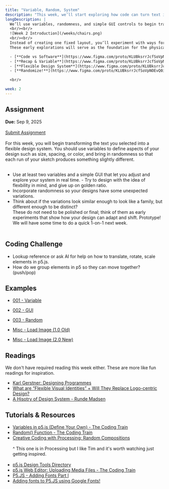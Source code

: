 ```yaml
---
title: "Variable, Random, System"
description: "This week, we’ll start exploring how code can turn text into a living system of variation and play."
longDescription: |
  We’ll use variables, randomness, and simple GUI controls to begin transforming your chosen text into a flexible design system. 
  <br/><br/>
  ![Week 2 Introduction](/weeks/chairs.png)
  <br/><br/>
  Instead of creating one fixed layout, you’ll experiment with ways for your manifesto to shift, adapt, and generate multiple possibilities. 
  These early explorations will serve as the foundation for the physical forms we’ll create later in the semester.

  - [**Code vs Software**](https://www.figma.com/proto/KLUBksrrJcfSoVpNOEvQ0i/-Tech-A--Week-2?page-id=0%3A1&node-id=1-109&viewport=264%2C5777%2C0.19&t=IFNCGWh2SMzU27to-1&scaling=contain&content-scaling=fixed)
  - [**Recap & Variable**](https://www.figma.com/proto/KLUBksrrJcfSoVpNOEvQ0i/-Tech-A--Week-2?page-id=0%3A1&node-id=6005-52&viewport=264%2C5777%2C0.19&t=IFNCGWh2SMzU27to-1&scaling=contain&content-scaling=fixed)
  - [**Flexible Design System**](https://www.figma.com/proto/KLUBksrrJcfSoVpNOEvQ0i/-Tech-A--Week-2?page-id=0%3A1&node-id=4102-394&viewport=264%2C5777%2C0.19&t=IFNCGWh2SMzU27to-1&scaling=contain&content-scaling=fixed)
  - [**Randomize!**](https://www.figma.com/proto/KLUBksrrJcfSoVpNOEvQ0i/-Tech-A--Week-2?page-id=0%3A1&node-id=1-166&viewport=264%2C5777%2C0.19&t=IFNCGWh2SMzU27to-1&scaling=contain&content-scaling=fixed)

  <br/>

week: 2
---
```


## Assignment

**Due:** Sep 9, 2025
<br/><br/>
<a class="btn-primary" href="https://forms.gle/Fev6UZQf8z8rzyUg9">Submit Assignment</a>
<br/><br/>
For this week, you will begin transforming the text you selected into a flexible design system. You should use variables to define aspects of your design such as size, spacing, or color, and bring in randomness so that each run of your sketch produces something slightly different.
<br/><br/>

- Use at least two variables and a simple GUI that let you adjust and explore your system in real time. - Try to design with the idea of flexbility in mind, and give up on golden ratio.
- Incorporate randomness so your designs have some unexpected variations.
- Think about if the variations look similar enough to look like a family, but different enough to be distinct?
  <br/>
  These do not need to be polished or final; think of them as early experiments that show how your design can adapt and shift. Prototype! We will have some time to do a quick 1-on-1 next week.
  <br/><br/>

## Coding Challenge

- Lookup reference or ask AI for help on how to translate, rotate, scale elements in p5.js.
- How do we group elements in p5 so they can move together? (push/pop)

## Examples

- [001 - Variable](https://editor.p5js.org/munusshih/sketches/8CQCsFp4I)
- [002 - GUI](https://editor.p5js.org/munusshih/sketches/BkEMEY10Y)
- [003 - Random](https://editor.p5js.org/munusshih/sketches/Cs-To8i4s)

- [Misc - Load Image (1.0 Old)](https://editor.p5js.org/munusshih/sketches/l-Ksjtkg6)
- [Misc - Load Image (2.0 New)](https://editor.p5js.org/munusshih/sketches/V2PCyYn31)

## Readings

We don't have required reading this week either. These are more like fun readings for inspiration.

- [Karl Gerstner: Designing Programmes](https://drive.google.com/file/d/1Vg4C_Pyorr1cP6S_uf9-kc-bv-K-21Y_/view)
- [What are “Flexible Visual Identities” + Will They Replace Logo-centric Design?](https://eyeondesign.aiga.org/what-the-heck-are-flexible-visual-identities-will-they-replace-logo-centric-design/)
- [A Hisotry of Design System - Runde Madsen](https://printingcode.runemadsen.com/lecture-intro/)

## Tutorials & Resources

- [Variables in p5.js (Define Your Own) - The Coding Train](https://www.youtube.com/watch?v=dRhXIIFp-ys)
- [Random() Function - The Coding Train](https://www.youtube.com/watch?v=POn4cZ0jL-o)
- [Creative Coding with Processing: Random Compositions](https://www.youtube.com/watch?v=rO29HBP_-dA)
  <br/><br/>
  ^ This one is in Processing but I like Tim and it's worth watching just getting inspired.
  <br/><br/>
- [p5.js Design Tools Directory](https://timrodenbroeker.de/p5js-design-tools/)
- [p5.js Web Editor: Uploading Media Files - The Coding Train](https://www.youtube.com/watch?v=rO6M5hj0V-o&t=135s)
- [P5.JS - Adding Fonts Part I](https://www.youtube.com/watch?v=6lq6JFbOMh4)
- [Adding fonts to P5.JS using Google Fonts!](https://www.youtube.com/watch?v=wfX8Z0D2aDw)
